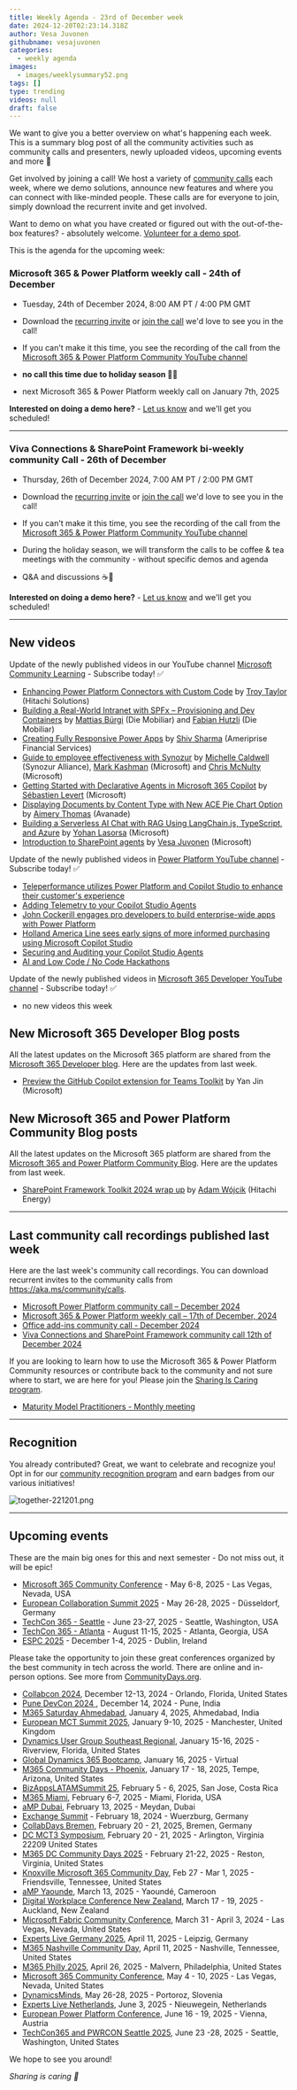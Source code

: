 ```yaml
---
title: Weekly Agenda - 23rd of December week
date: 2024-12-20T02:23:14.318Z
author: Vesa Juvonen
githubname: vesajuvonen
categories:
  - weekly agenda
images:
  - images/weeklysummary52.png
tags: []
type: trending
videos: null
draft: false
---
```


We want to give you a better overview on what's happening each week. This is a summary blog post of all the community activities such as community calls and presenters, newly uploaded videos, upcoming events and more 🚀 

Get involved by joining a call! We host a variety of [community calls](https://aka.ms/community/calls) each week, where we demo solutions, announce new features and where you can connect with like-minded people. These calls are for everyone to join, simply download the recurrent invite and get involved. 

Want to demo on what you have created or figured out with the out-of-the-box features? - absolutely welcome. [Volunteer for a demo spot](https://aka.ms/community/request/demo).

This is the agenda for the upcoming week:

### Microsoft 365 & Power Platform weekly call - 24th of December

* Tuesday, 24th of December 2024, 8:00 AM PT / 4:00 PM GMT
* Download the [recurring invite](https://aka.ms/m365-dev-call) or [join the call](https://aka.ms/m365-dev-call-join) we'd love to see you in the call!
* If you can't make it this time, you see the recording of the call from the [Microsoft 365 & Power Platform Community YouTube channel](https://www.youtube.com/playlist?list=PLR9nK3mnD-OUQOW86tT5dkCRQAVGY7DlH)

* **no call this time due to holiday season 🎄🤶**
* next Microsoft 365 & Power Platform weekly call on January 7th, 2025


**Interested on doing a demo here?** - [Let us know](https://aka.ms/community/request/demo) and we'll get you scheduled!

---

### Viva Connections & SharePoint Framework bi-weekly community Call - 26th of December

* Thursday, 26th of December 2024, 7:00 AM PT / 2:00 PM GMT
* Download the [recurring invite](https://aka.ms/spdev-spfx-call) or [join the call](https://aka.ms/spdev-spfx-call-join) we'd love to see you in the call!
* If you can't make it this time, you see the recording of the call from the [Microsoft 365 & Power Platform Community YouTube channel](https://www.youtube.com/watch?v=gAqUr9wa2_0&list=PLR9nK3mnD-OURfm5Ypu-wK52cxBv_gXCA)

* During the holiday season, we will transform the calls to be coffee & tea meetings with the community -  without specific demos and agenda
* Q&A and discussions ☕🍵


**Interested on doing a demo here?** - [Let us know](https://aka.ms/community/request/demo) and we'll get you scheduled!

---

## New videos 

Update of the newly published videos in our YouTube channel [Microsoft Community Learning](https://www.youtube.com/@MicrosoftCommunityLearning) - Subscribe today! ✅


* [Enhancing Power Platform Connectors with Custom Code](https://www.youtube.com/watch?v=tv2XnlfCxws) by [Troy Taylor](https://www.linkedin.com/in/troystaylor/) (Hitachi Solutions)
* [Building a Real-World Intranet with SPFx – Provisioning and Dev Containers](https://www.youtube.com/watch?v=kzvyvVAKcRg) by [Mattias Bürgi](https://www.linkedin.com/in/mattiasbuergi/) (Die Mobiliar) and [Fabian Hutzli](https://www.linkedin.com/in/fabian-hutzli/) (Die Mobiliar) 
* [Creating Fully Responsive Power Apps](https://www.youtube.com/watch?v=3EQ2N9R3dEA) by [Shiv Sharma](https://www.youtube.com/watch?v=3EQ2N9R3dEA) (Ameriprise Financial Services)
* [Guide to employee effectiveness with Synozur](https://www.youtube.com/watch?v=e5qyb6yI4uI) by  [Michelle Caldwell](https://linkedin.com/in/michellecaldwell) (Synozur Alliance), [Mark Kashman](https://linkedin.com/in/mkashman)  (Microsoft) and [Chris McNulty ](https://linkedin.com/in/cmcnulty) (Microsoft)
* [Getting Started with Declarative Agents in Microsoft 365 Copilot](https://www.youtube.com/watch?v=CWTuJdy0JEs) by  [Sébastien Levert](https://www.linkedin.com/in/sebastienlevert/)  (Microsoft)
* [Displaying Documents by Content Type with New ACE Pie Chart Option](https://www.youtube.com/watch?v=xK4PGoMb16g) by [Aimery Thomas](https://www.linkedin.com/in/aimery-thomas) (Avanade)
* [Building a Serverless AI Chat with RAG Using LangChain.js, TypeScript, and Azure](https://www.youtube.com/watch?v=hSRShV-TuuI) by [Yohan Lasorsa](https://linkedin.com/in/yohanlasorsa) (Microsoft)
* [Introduction to SharePoint agents](https://www.youtube.com/watch?v=pYvK76SVEv4) by [Vesa Juvonen](https://linkedin.com/in/vesajuvonen) (Microsoft)

Update of the newly published videos in [Power Platform YouTube channel](https://www.youtube.com/@mspowerplatform) - Subscribe today! ✅

* [Teleperformance utilizes Power Platform and Copilot Studio to enhance their customer's experience](https://www.youtube.com/watch?v=ehxO5RsdpxQ)
* [Adding Telemetry to your Copilot Studio Agents](https://www.youtube.com/watch?v=ytdMLmQFXhc)
* [John Cockerill engages pro developers to build enterprise-wide apps with Power Platform](https://www.youtube.com/watch?v=0jLiPGt2MeY)
* [Holland America Line sees early signs of more informed purchasing using Microsoft Copilot Studio](https://www.youtube.com/watch?v=8ww_VtCs96w)
* [Securing and Auditing your Copilot Studio Agents](https://www.youtube.com/watch?v=uEtmfQJQAFg)
* [AI and Low Code / No Code Hackathons](https://www.youtube.com/watch?v=cwqvXHGqwts)


Update of the newly published videos in [Microsoft 365 Developer YouTube channel](https://www.youtube.com/@Microsoft365Developer) - Subscribe today! ✅

* no new videos this week


## New Microsoft 365 Developer Blog posts

All the latest updates on the Microsoft 365 platform are shared from the [Microsoft 365 Developer blog](https://devblogs.microsoft.com/microsoft365dev/). Here are the updates from last week.

* [Preview the GitHub Copilot extension for Teams Toolkit](https://devblogs.microsoft.com/microsoft365dev/preview-the-github-copilot-extension-for-teams-toolkit/) by Yan Jin (Microsoft)



## New Microsoft 365 and Power Platform Community Blog posts

All the latest updates on the Microsoft 365 platform are shared from the [Microsoft 365 and Power Platform Community Blog](https://pnp.github.io/blog/). Here are the updates from last week.

* [SharePoint Framework Toolkit 2024 wrap up](https://pnp.github.io/blog/post/spfx-toolkit-vscode-2024-wrap-up/) by [Adam Wójcik](https://www.linkedin.com/in/adam-w%C3%B3jcik-9b7777a6/) (Hitachi Energy)

---

## Last community call recordings published last week

Here are the last week's community call recordings. You can download recurrent invites to the community calls from https://aka.ms/community/calls.

* [Microsoft Power Platform community call – December 2024](https://www.youtube.com/watch?v=NBM_AHCjKhg)
* [Microsoft 365 & Power Platform weekly call – 17th of December, 2024](https://www.youtube.com/watch?v=hjnwrEXLPDM)
* [Office add-ins community call - December 2024](https://www.youtube.com/watch?v=GqdxgNI01zs)
* [Viva Connections and SharePoint Framework community call 12th of December 2024](https://www.youtube.com/watch?v=9qkRtG3Aqno)


If you are looking to learn how to use the Microsoft 365 & Power Platform Community resources or contribute back to the community and not sure where to start, we are here for you! Please join the [Sharing Is Caring program](https://pnp.github.io/sharing-is-caring/).

* [Maturity Model Practitioners - Monthly meeting](https://aka.ms/mm4m365/invite)

---

## Recognition

You already contributed? Great, we want to celebrate and recognize you! Opt in for our [community recognition program](https://pnp.github.io/recognitionprogram/) and earn badges from our various initiatives! 

![together-221201.png](images/community-recognization-program.png)

---

## Upcoming events

These are the main big ones for this and next semester - Do not miss out, it will be epic!

* [Microsoft 365 Community Conference](https://m365conf.com/#!/) - May 6-8, 2025 - Las Vegas, Nevada, USA
* [European Collaboration Summit 2025](https://collabsummit.eu/) - May 26-28, 2025 - Düsseldorf, Germany
* [TechCon 365 - Seattle](https://www.techcon365.com/Seattle/) - June 23-27, 2025 - Seattle, Washington, USA
* [TechCon 365 - Atlanta](https://techcon365.com/Atlanta/) - August 11-15, 2025 - Atlanta, Georgia, USA
* [ESPC 2025](https://www.sharepointeurope.com/) - December 1-4, 2025 - Dublin, Ireland

Please take the opportunity to join these great conferences organized by the best community in tech across the world. There are online and in-person options. See more from [CommunityDays.org](https://www.communitydays.org/).


* [Collabcon 2024](https://www.communitydays.org/event/2024-12-12/collabcon-2024), December 12-13, 2024 - Orlando, Florida, United States
* [Pune DevCon 2024 ](https://www.communitydays.org/event/2024-12-14/pune-devcon-2024), December 14, 2024 - Pune, India
* [M365 Saturday Ahmedabad](https://www.communitydays.org/event/2025-01-04/m365-saturday-ahmedabad-2025), January 4, 2025, Ahmedabad, India
* [European MCT Summit 2025](https://www.communitydays.org/event/2025-01-09/european-mct-summit-2025),  January 9-10, 2025 - Manchester, United Kingdom
* [Dynamics User Group Southeast Regional](https://www.communitydays.org/event/2025-01-15/dynamics-user-group-southeast-regional), January 15-16, 2025 - Riverview, Florida, United States
* [Global Dynamics 365 Bootcamp](https://www.communitydays.org/event/2025-01-16/global-dynamics-365-bootcamp), January 16, 2025 - Virtual
* [M365 Community Days - Phoenix](https://www.communitydays.org/event/2025-01-17/m365-community-days-phoenix), January 17 - 18, 2025, Tempe, Arizona, United States
* [BizAppsLATAMSummit 25](https://www.communitydays.org/event/2025-02-05/bizappslatamsummit-25), February 5 - 6, 2025,  San Jose, Costa Rica
* [M365 Miami](https://www.communitydays.org/event/2025-02-06/m365-miami), February 6-7, 2025 - Miami, Florida, USA
* [aMP Dubai](https://www.communitydays.org/event/2025-02-13/amp-dubai),  February 13, 2025 -  Meydan, Dubai
* [Exchange Summit](https://www.communitydays.org/event/2025-02-18/exchange-summit-2025) - February 18, 2024 - Wuerzburg, Germany
* [CollabDays Bremen](https://www.communitydays.org/event/2025-02-20/collabdays-bremen), February 20 - 21, 2025, Bremen, Germany
* [DC MCT3 Symposium](https://www.communitydays.org/event/2025-02-20/dc-mct3-symposium), February 20 - 21, 2025 - Arlington, Virginia 22209
United States
* [M365 DC Community Days 2025](https://www.communitydays.org/event/2025-02-21/m365-dc-community-days-2025) - February 21-22, 2025 - Reston, Virginia, United States
* [Knoxville Microsoft 365 Community Day](https://www.communitydays.org/event/2025-02-27/knoxville-microsoft-365-community-day), Feb 27 - Mar 1, 2025 - Friendsville, Tennessee, United States
* [aMP Yaounde](https://www.communitydays.org/event/2025-03-13/amp-yaounde), March 13, 2025 - Yaoundé, Cameroon
* [Digital Workplace Conference New Zealand](https://www.communitydays.org/event/2025-03-18/digital-workplace-conference-new-zealand), March 17 - 19, 2025 - Auckland, New Zealand
* [Microsoft Fabric Community Conference](https://www.communitydays.org/event/2025-03-31/microsoft-fabric-community-conference), March 31 - April 3, 2024 - Las Vegas, Nevada, United States
* [Experts Live Germany 2025](https://www.communitydays.org/event/2025-04-11/experts-live-germany-2025), April 11, 2025 - Leipzig, Germany
* [M365 Nashville Community Day](https://www.communitydays.org/event/2025-04-11/m365-nashville-community-day), April 11, 2025 - Nashville, Tennessee, United States
* [M365 Philly 2025](https://www.communitydays.org/event/2025-04-26/m365-philly-2025), April 26, 2025 - Malvern, Philadelphia, United States
* [Microsoft 365 Community Conference](https://www.communitydays.org/event/2025-05-04/microsoft-365-community-conference), May 4 - 10, 2025 - Las Vegas, Nevada, United States
* [DynamicsMinds](https://www.communitydays.org/event/2025-05-26/dynamicsminds-2025),  May 26-28, 2025 - Portoroz, Slovenia
* [Experts Live Netherlands](https://www.communitydays.org/event/2025-06-03/experts-live-netherlands), June 3, 2025 - Nieuwegein, Netherlands
* [European Power Platform Conference](https://www.communitydays.org/event/2025-06-16/european-power-platform-conference), June 16 - 19, 2025 - Vienna, Austria
* [TechCon365 and PWRCON Seattle 2025](https://www.communitydays.org/event/2025-06-23/techcon365-and-pwrcon-seattle-2025), June 23 -28, 2025 - Seattle, Washington, United States

We hope to see you around!

_Sharing is caring 🧡_

